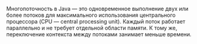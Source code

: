 Многопоточность в Java — это одновременное выполнение двух или более потоков для максимального использования центрального процессора (CPU — central processing unit). Каждый поток работает параллельно и не требует отдельной области памяти. К тому же, переключение контекста между потоками занимает меньше времени.